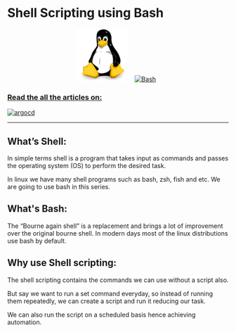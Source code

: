 <h1> Shell Scripting using Bash </h1>

<p align="center">
<img alt="Linux" width="120px" src="https://raw.githubusercontent.com/devicons/devicon/master/icons/linux/linux-original.svg" style="padding-right:10px;" />
 <a href = "https://sagarkpanda.medium.com/list/bash-scripting-for-beginners-7f6f807edcf2" target ="_blank">
<img alt="Bash" width="300px" src="https://upload.wikimedia.org/wikipedia/commons/thumb/8/82/Gnu-bash-logo.svg/1920px-Gnu-bash-logo.svg.png" style="padding-right:10px;" />
</p>

<h3> <strong> Read the all the articles on: </strong> </h3> <a href = "https://sagarcodectrl.medium.com/list/bash-scripting-7f6f807edcf2" target ="_blank"> 
 
<picture>
   <source media="(prefers-color-scheme: dark)" srcset="https://github.com/sagarkrp/sagarkrp/blob/main/images/Medium-white1x.png" width="180px" height="45px">
   <source media="(prefers-color-scheme: light)" srcset="https://raw.githubusercontent.com/sagarkrp/sagarkrp/main/images/Medium-dark.svg" width="180px" height="45px"> 
   <img alt="argocd" src="https://raw.githubusercontent.com/sagarkrp/sagarkrp/main/images/Medium-dark.svg" width="180px" height="45px">
</picture> </a>

---
## What’s Shell:
In simple terms shell is a program that takes input as commands and passes the operating system (OS) to perform the desired task.

In linux we have many shell programs such as bash, zsh, fish and etc. We are going to use bash in this series.

## What's Bash:
The “Bourne again shell” is a replacement and brings a lot of improvement over the original bourne shell. In modern days most of the linux distributions use bash by default.

## Why use Shell scripting:
The shell scripting contains the commands we can use without a script also.

But say we want to run a set command everyday, so instead of running them repeatedly, we can create a script and run it reducing our task.

We can also run the script on a scheduled basis hence achieving automation.
